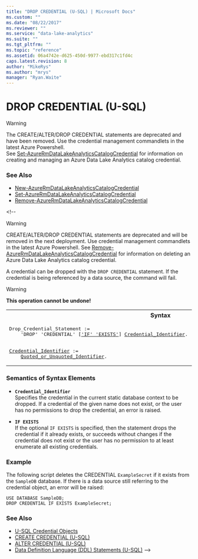 ```yaml
---
title: "DROP CREDENTIAL (U-SQL) | Microsoft Docs"
ms.custom: ""
ms.date: "08/22/2017"
ms.reviewer: ""
ms.service: "data-lake-analytics"
ms.suite: ""
ms.tgt_pltfrm: ""
ms.topic: "reference"
ms.assetid: 06a4742e-d625-450d-9977-ebd317c1fd4c
caps.latest.revision: 8
author: "MikeRys"
ms.author: "mrys"
manager: "Ryan.Waite"
---
```

# DROP CREDENTIAL (U-SQL)
> [!WARNING] 
> The CREATE/ALTER/DROP CREDENTIAL statements are deprecated and have been removed. Use the credential management commandlets in the latest Azure Powershell.   
> See [Set-AzureRmDataLakeAnalyticsCatalogCredential](https://docs.microsoft.com/powershell/resourcemanager/azurerm.datalakeanalytics/v2.3.0/set-azurermdatalakeanalyticscatalogcredential) for information on creating and managing an Azure Data Lake Analytics catalog credential.

### See Also
* [New-AzureRmDataLakeAnalyticsCatalogCredential](https://docs.microsoft.com/powershell/module/azurerm.datalakeanalytics/new-azurermdatalakeanalyticscatalogcredential?view=azurermps-4.3.1)
* [Set-AzureRmDataLakeAnalyticsCatalogCredential](https://docs.microsoft.com/powershell/module/azurerm.datalakeanalytics/set-azurermdatalakeanalyticscatalogcredential?view=azurermps-4.3.1)
* [Remove-AzureRmDataLakeAnalyticsCatalogCredential](https://docs.microsoft.com/powershell/module/azurerm.datalakeanalytics/remove-azurermdatalakeanalyticscatalogcredential?view=azurermps-4.3.1)


\<!--
> [!WARNING] 
> CREATE/ALTER/DROP CREDENTIAL statements are deprecated and will be removed in the next deployment. Use credential management commandlets in the latest Azure Powershell.
> See [Remove-AzureRmDataLakeAnalyticsCatalogCredential](https://docs.microsoft.com/en-us/powershell/resourcemanager/azurerm.datalakeanalytics/v2.3.0/remove-azurermdatalakeanalyticscatalogcredential) for information on deleting an Azure Data Lake Analytics catalog credential.

A credential can be dropped with the `DROP CREDENTIAL` statement. If the credential is being referenced by a data source, the command will fail.  
  
> [!WARNING]
> **This operation cannot be undone!**
  
<table><th>Syntax</th><tr><td><pre>
Drop_Credential_Statement :=                                                                             
    'DROP' 'CREDENTIAL' [<a href="#IE">'IF' 'EXISTS'</a>] <a href="#ci">Credential_Identifier</a>.
<br />
<a href="#ci">Credential_Identifier</a> := 
    <a href="u-sql-identifiers.md">Quoted_or_Unquoted_Identifier</a>.
</pre></td></tr></table>

### Semantics of Syntax Elements    
-   <a name="ci"></a>**`Credential_Identifier`**   
Specifies the credential in the current static database context to be dropped. If a credential of the given name does not exist, or the user has no permissions to drop the credential, an error is raised.  
  
-   <a name="IE"></a>**`IF EXISTS`**    
If the optional `IF EXISTS` is specified, then the statement drops the credential if it already exists, or succeeds without changes if the credential does not exist or the user has no permission to at least enumerate all existing credentials.  
  
### Example    
The following script deletes the CREDENTIAL `ExampleSecret` if it exists from the `SampleDB` database. If there is a data source still referring to the credential object, an error will be raised:  
  
```
USE DATABASE SampleDB;  
DROP CREDENTIAL IF EXISTS ExampleSecret;  
```
  
### See Also
* [U-SQL Credential Objects](u-sql-credential-objects.md)  
* [CREATE CREDENTIAL (U-SQL)](create-credential-u-sql.md)  
* [ALTER CREDENTIAL (U-SQL)](alter-credential-u-sql.md)  
* [Data Definition Language (DDL) Statements (U-SQL)](data-definition-language-ddl-statements-u-sql.md) 
-->  

